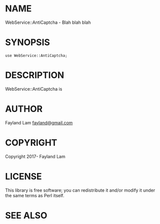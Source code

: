 # NAME

WebService::AntiCaptcha - Blah blah blah

# SYNOPSIS

    use WebService::AntiCaptcha;

# DESCRIPTION

WebService::AntiCaptcha is

# AUTHOR

Fayland Lam <fayland@gmail.com>

# COPYRIGHT

Copyright 2017- Fayland Lam

# LICENSE

This library is free software; you can redistribute it and/or modify
it under the same terms as Perl itself.

# SEE ALSO
